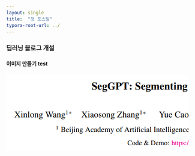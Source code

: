 ```yaml
---
layout: single
title:  "첫 포스팅"
typora-root-url: ../
---
```


### 딥러닝 블로그 개설





#### 이미지 만들기 test



![image-20231130143419155](/images/2023-11-30-first/image-20231130143419155.png)
